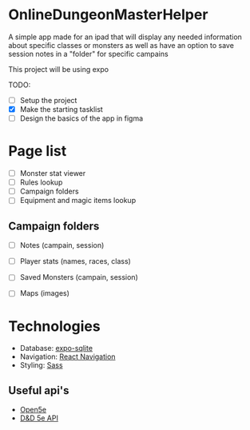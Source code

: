 # OnlineDungeonMasterHelper
 A simple app made for an ipad that will display any needed information about specific classes or monsters as well as have an option to save session notes in a "folder" for specific campains

This project will be using expo

TODO:
- [ ] Setup the project
- [x] Make the starting tasklist
- [ ] Design the basics of the app in figma

# Page list
- [ ] Monster stat viewer
- [ ] Rules lookup
- [ ] Campaign folders
- [ ] Equipment and magic items lookup

## Campaign folders
- [ ] Notes (campain, session)
- [ ] Player stats (names, races, class)
- [ ] Saved Monsters (campain, session)
- [ ] Maps (images)



# Technologies
- Database: [expo-sqlite](https://docs.expo.io/versions/latest/sdk/sqlite/)
- Navigation: [React Navigation](https://reactnavigation.org/)
- Styling: [Sass](https://sass-lang.com/)


## Useful api's
- [Open5e](https://open5e.com/)
- [D&D 5e API](http://www.dnd5eapi.co/)

